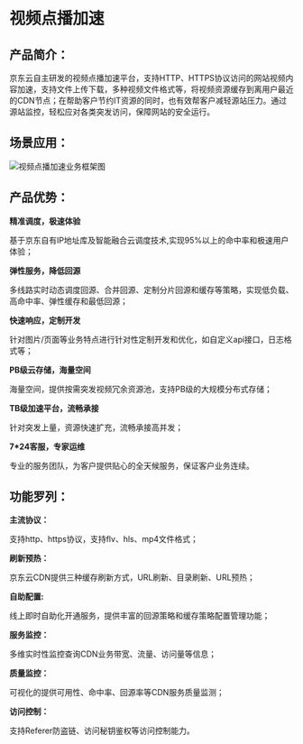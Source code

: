 # 视频点播加速
## 产品简介：
京东云自主研发的视频点播加速平台，支持HTTP、HTTPS协议访问的网站视频内容加速，支持文件上传下载，多种视频文件格式等，将视频资源缓存到离用户最近的CDN节点；在帮助客户节约IT资源的同时，也有效帮客户减轻源站压力。通过源站监控，轻松应对各类突发访问，保障网站的安全运行。

## 场景应用：
![视频点播加速业务框架图](https://github.com/jdcloudcom/cn/blob/cdn-new/image/CDN/%E8%A7%86%E9%A2%91%E7%82%B9%E6%92%AD%E5%8A%A0%E9%80%9F.png)

## 产品优势：
**精准调度，极速体验**

基于京东自有IP地址库及智能融合云调度技术,实现95%以上的命中率和极速用户体验；

**弹性服务，降低回源**

多线路实时动态调度回源、合并回源、定制分片回源和缓存等策略，实现低负载、高命中率、弹性缓存和最低回源；

**快速响应，定制开发**

针对图片/页面等业务特点进行针对性定制开发和优化，如自定义api接口，日志格式等；

**PB级云存储，海量空间**

海量空间，提供按需突发视频冗余资源池，支持PB级的大规模分布式存储；

**TB级加速平台，流畅承接**

针对突发上量，资源快速扩充，流畅承接高并发；

**7*24客服，专家运维**

专业的服务团队，为客户提供贴心的全天候服务，保证客户业务连续。

## 功能罗列：
**主流协议：**

支持http、https协议，支持flv、hls、mp4文件格式；

**刷新预热：**

京东云CDN提供三种缓存刷新方式，URL刷新、目录刷新、URL预热；

**自助配置:**

线上即时自助化开通服务，提供丰富的回源策略和缓存策略配置管理功能；

**服务监控：**

多维实时性监控查询CDN业务带宽、流量、访问量等信息；

**质量监控：**

可视化的提供可用性、命中率、回源率等CDN服务质量监测；

**访问控制：**

支持Referer防盗链、访问秘钥鉴权等访问控制能力。
